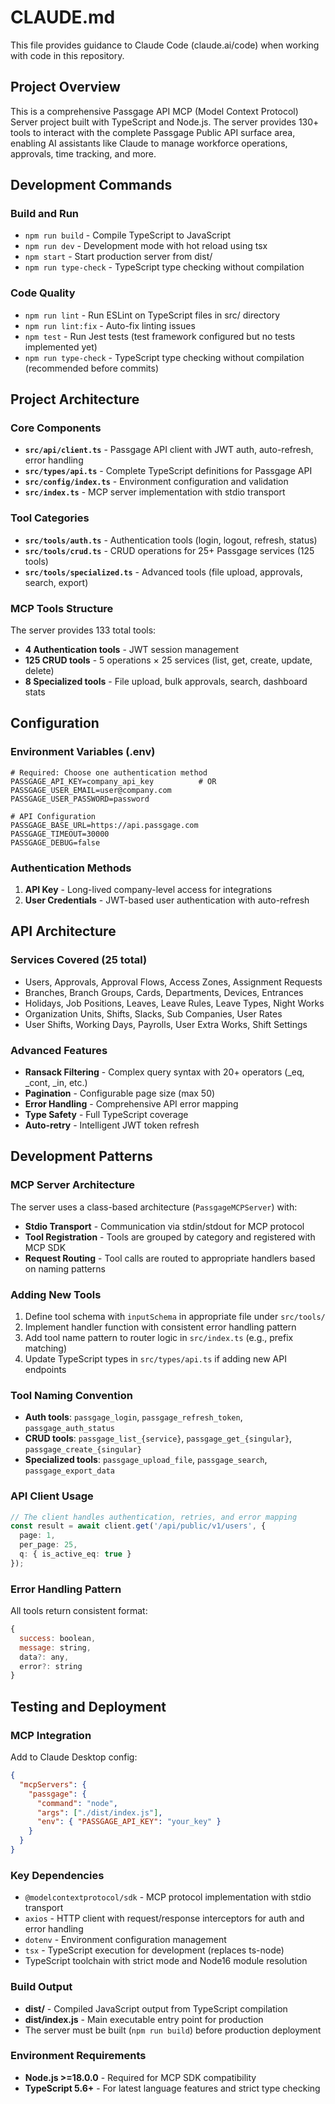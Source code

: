 # CLAUDE.md

This file provides guidance to Claude Code (claude.ai/code) when working with code in this repository.

## Project Overview

This is a comprehensive Passgage API MCP (Model Context Protocol) Server project built with TypeScript and Node.js. The server provides 130+ tools to interact with the complete Passgage Public API surface area, enabling AI assistants like Claude to manage workforce operations, approvals, time tracking, and more.

## Development Commands

### Build and Run
- `npm run build` - Compile TypeScript to JavaScript
- `npm run dev` - Development mode with hot reload using tsx
- `npm start` - Start production server from dist/
- `npm run type-check` - TypeScript type checking without compilation

### Code Quality
- `npm run lint` - Run ESLint on TypeScript files in src/ directory
- `npm run lint:fix` - Auto-fix linting issues
- `npm test` - Run Jest tests (test framework configured but no tests implemented yet)
- `npm run type-check` - TypeScript type checking without compilation (recommended before commits)

## Project Architecture

### Core Components
- **`src/api/client.ts`** - Passgage API client with JWT auth, auto-refresh, error handling
- **`src/types/api.ts`** - Complete TypeScript definitions for Passgage API
- **`src/config/index.ts`** - Environment configuration and validation
- **`src/index.ts`** - MCP server implementation with stdio transport

### Tool Categories
- **`src/tools/auth.ts`** - Authentication tools (login, logout, refresh, status)
- **`src/tools/crud.ts`** - CRUD operations for 25+ Passgage services (125 tools)
- **`src/tools/specialized.ts`** - Advanced tools (file upload, approvals, search, export)

### MCP Tools Structure
The server provides 133 total tools:
- **4 Authentication tools** - JWT session management
- **125 CRUD tools** - 5 operations × 25 services (list, get, create, update, delete)
- **8 Specialized tools** - File upload, bulk approvals, search, dashboard stats

## Configuration

### Environment Variables (.env)
```env
# Required: Choose one authentication method
PASSGAGE_API_KEY=company_api_key          # OR
PASSGAGE_USER_EMAIL=user@company.com      
PASSGAGE_USER_PASSWORD=password

# API Configuration
PASSGAGE_BASE_URL=https://api.passgage.com
PASSGAGE_TIMEOUT=30000
PASSGAGE_DEBUG=false
```

### Authentication Methods
1. **API Key** - Long-lived company-level access for integrations
2. **User Credentials** - JWT-based user authentication with auto-refresh

## API Architecture

### Services Covered (25 total)
- Users, Approvals, Approval Flows, Access Zones, Assignment Requests
- Branches, Branch Groups, Cards, Departments, Devices, Entrances
- Holidays, Job Positions, Leaves, Leave Rules, Leave Types, Night Works
- Organization Units, Shifts, Slacks, Sub Companies, User Rates
- User Shifts, Working Days, Payrolls, User Extra Works, Shift Settings

### Advanced Features
- **Ransack Filtering** - Complex query syntax with 20+ operators (_eq, _cont, _in, etc.)
- **Pagination** - Configurable page size (max 50)
- **Error Handling** - Comprehensive API error mapping
- **Type Safety** - Full TypeScript coverage
- **Auto-retry** - Intelligent JWT token refresh

## Development Patterns

### MCP Server Architecture
The server uses a class-based architecture (`PassgageMCPServer`) with:
- **Stdio Transport** - Communication via stdin/stdout for MCP protocol
- **Tool Registration** - Tools are grouped by category and registered with MCP SDK
- **Request Routing** - Tool calls are routed to appropriate handlers based on naming patterns

### Adding New Tools
1. Define tool schema with `inputSchema` in appropriate file under `src/tools/`
2. Implement handler function with consistent error handling pattern
3. Add tool name pattern to router logic in `src/index.ts` (e.g., prefix matching)
4. Update TypeScript types in `src/types/api.ts` if adding new API endpoints

### Tool Naming Convention
- **Auth tools**: `passgage_login`, `passgage_refresh_token`, `passgage_auth_status`
- **CRUD tools**: `passgage_list_{service}`, `passgage_get_{singular}`, `passgage_create_{singular}`
- **Specialized tools**: `passgage_upload_file`, `passgage_search`, `passgage_export_data`

### API Client Usage
```typescript
// The client handles authentication, retries, and error mapping
const result = await client.get('/api/public/v1/users', {
  page: 1, 
  per_page: 25,
  q: { is_active_eq: true }
});
```

### Error Handling Pattern
All tools return consistent format:
```javascript
{
  success: boolean,
  message: string,
  data?: any,
  error?: string
}
```

## Testing and Deployment

### MCP Integration
Add to Claude Desktop config:
```json
{
  "mcpServers": {
    "passgage": {
      "command": "node",
      "args": ["./dist/index.js"],
      "env": { "PASSGAGE_API_KEY": "your_key" }
    }
  }
}
```

### Key Dependencies
- `@modelcontextprotocol/sdk` - MCP protocol implementation with stdio transport
- `axios` - HTTP client with request/response interceptors for auth and error handling
- `dotenv` - Environment configuration management
- `tsx` - TypeScript execution for development (replaces ts-node)
- TypeScript toolchain with strict mode and Node16 module resolution

### Build Output
- **dist/** - Compiled JavaScript output from TypeScript compilation
- **dist/index.js** - Main executable entry point for production
- The server must be built (`npm run build`) before production deployment

### Environment Requirements
- **Node.js >=18.0.0** - Required for MCP SDK compatibility
- **TypeScript 5.6+** - For latest language features and strict type checking